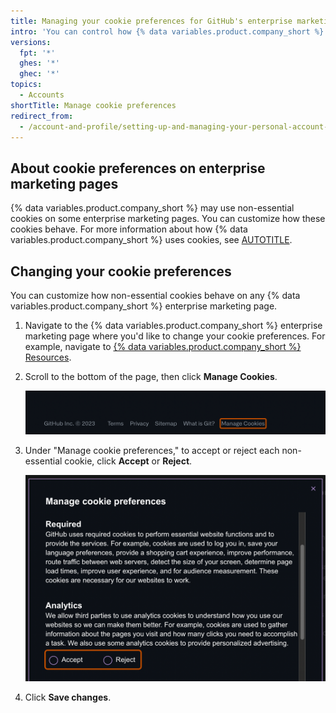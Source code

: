 ```yaml
---
title: Managing your cookie preferences for GitHub's enterprise marketing pages
intro: 'You can control how {% data variables.product.company_short %} uses information from non-essential tracking cookies for enterprise marketing pages.'
versions:
  fpt: '*'
  ghes: '*'
  ghec: '*'
topics:
  - Accounts
shortTitle: Manage cookie preferences
redirect_from:
  - /account-and-profile/setting-up-and-managing-your-personal-account-on-github/managing-personal-account-settings/managing-your-cookie-preferences-for-githubs-enterprise-marketing-pages
---
```


## About cookie preferences on enterprise marketing pages

{% data variables.product.company_short %} may use non-essential cookies on some enterprise marketing pages. You can customize how these cookies behave. For more information about how {% data variables.product.company_short %} uses cookies, see [AUTOTITLE](/free-pro-team@latest/site-policy/privacy-policies/github-privacy-statement).

## Changing your cookie preferences

You can customize how non-essential cookies behave on any {% data variables.product.company_short %} enterprise marketing page.

1. Navigate to the {% data variables.product.company_short %} enterprise marketing page where you'd like to change your cookie preferences. For example, navigate to [{% data variables.product.company_short %} Resources](https://resources.github.com/).
1. Scroll to the bottom of the page, then click **Manage Cookies**.

   ![Screenshot of the footer of the "Resources" page. In a line of links, the final option, labeled "Manage cookies," is outlined in orange.](/assets/images/help/settings/cookie-settings-manage.png)

1. Under "Manage cookie preferences," to accept or reject each non-essential cookie, click **Accept** or **Reject**.

   ![Screenshot of the "Manage cookie preferences" dialog. Under "Analytics", two radio buttons, labeled "Accept" and "Reject," are outlined.](/assets/images/help/settings/cookie-settings-accept-or-reject.png)

1. Click **Save changes**.

